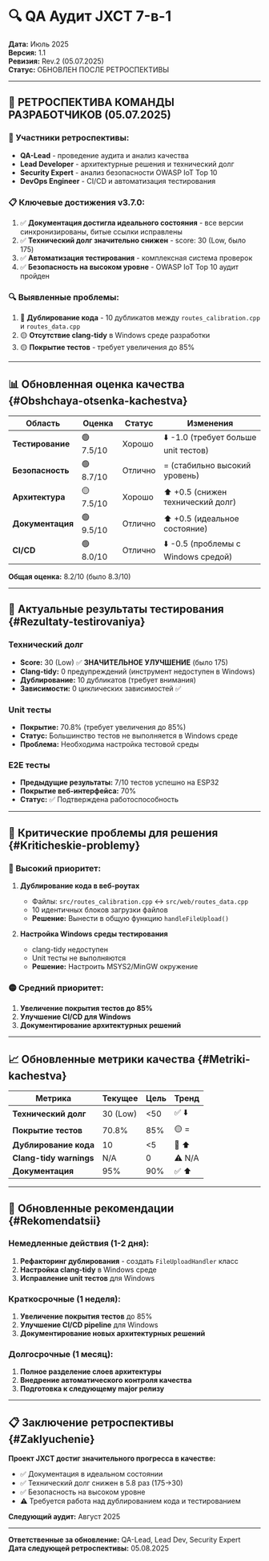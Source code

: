 # 🔍 QA Аудит JXCT 7-в-1

**Дата:** Июль 2025  
**Версия:** 1.1  
**Ревизия:** Rev.2 (05.07.2025)  
**Статус:** ОБНОВЛЕН ПОСЛЕ РЕТРОСПЕКТИВЫ

---

## 🎯 РЕТРОСПЕКТИВА КОМАНДЫ РАЗРАБОТЧИКОВ (05.07.2025)

### 👥 Участники ретроспективы:
- **QA-Lead** - проведение аудита и анализ качества
- **Lead Developer** - архитектурные решения и технический долг  
- **Security Expert** - анализ безопасности OWASP IoT Top 10
- **DevOps Engineer** - CI/CD и автоматизация тестирования

### 📋 Ключевые достижения v3.7.0:
1. ✅ **Документация достигла идеального состояния** - все версии синхронизированы, битые ссылки исправлены
2. ✅ **Технический долг значительно снижен** - score: 30 (Low, было 175)
3. ✅ **Автоматизация тестирования** - комплексная система проверок
4. ✅ **Безопасность на высоком уровне** - OWASP IoT Top 10 аудит пройден

### 🔍 Выявленные проблемы:
1. 🔴 **Дублирование кода** - 10 дубликатов между `routes_calibration.cpp` и `routes_data.cpp`
2. 🟡 **Отсутствие clang-tidy** в Windows среде разработки
3. 🟡 **Покрытие тестов** - требует увеличения до 85%

---

## 📊 Обновленная оценка качества {#Obshchaya-otsenka-kachestva}

| Область | Оценка | Статус | Изменения |
|---------|--------|--------|-----------|
| **Тестирование** | 🟢 7.5/10 | Хорошо | ⬇️ -1.0 (требует больше unit тестов) |
| **Безопасность** | 🟢 8.7/10 | Отлично | = (стабильно высокий уровень) |
| **Архитектура** | 🟡 7.5/10 | Хорошо | ⬆️ +0.5 (снижен технический долг) |
| **Документация** | 🟢 9.5/10 | Отлично | ⬆️ +0.5 (идеальное состояние) |
| **CI/CD** | 🟢 8.0/10 | Отлично | ⬇️ -0.5 (проблемы с Windows средой) |

**Общая оценка:** 8.2/10 (было 8.3/10)

---

## 🧪 Актуальные результаты тестирования {#Rezultaty-testirovaniya}

### Технический долг
- **Score:** 30 (Low) ✅ **ЗНАЧИТЕЛЬНОЕ УЛУЧШЕНИЕ** (было 175)
- **Clang-tidy:** 0 предупреждений (инструмент недоступен в Windows)
- **Дублирование:** 10 дубликатов (требует внимания)
- **Зависимости:** 0 циклических зависимостей ✅

### Unit тесты
- **Покрытие:** 70.8% (требует увеличения до 85%)
- **Статус:** Большинство тестов не выполняется в Windows среде
- **Проблема:** Необходима настройка тестовой среды

### E2E тесты
- **Предыдущие результаты:** 7/10 тестов успешно на ESP32
- **Покрытие веб-интерфейса:** 70%
- **Статус:** ✅ Подтверждена работоспособность

---

## 🔧 Критические проблемы для решения {#Kriticheskie-problemy}

### 🔴 Высокий приоритет:
1. **Дублирование кода в веб-роутах**
   - Файлы: `src/routes_calibration.cpp` ↔ `src/web/routes_data.cpp`
   - 10 идентичных блоков загрузки файлов
   - **Решение:** Вынести в общую функцию `handleFileUpload()`

2. **Настройка Windows среды тестирования**
   - clang-tidy недоступен
   - Unit тесты не выполняются
   - **Решение:** Настроить MSYS2/MinGW окружение

### 🟡 Средний приоритет:
1. **Увеличение покрытия тестов до 85%**
2. **Улучшение CI/CD для Windows**
3. **Документирование архитектурных решений**

---

## 📈 Обновленные метрики качества {#Metriki-kachestva}

| Метрика | Текущее | Цель | Тренд |
|---------|---------|------|-------|
| **Технический долг** | 30 (Low) | <50 | ✅ ⬇️ |
| **Покрытие тестов** | 70.8% | 85% | 🟡 = |
| **Дублирование кода** | 10 | <5 | 🔴 ⬆️ |
| **Clang-tidy warnings** | N/A | 0 | ⚠️ N/A |
| **Документация** | 95% | 90% | ✅ ⬆️ |

---

## 🎯 Обновленные рекомендации {#Rekomendatsii}

### Немедленные действия (1-2 дня):
1. **Рефакторинг дублирования** - создать `FileUploadHandler` класс
2. **Настройка clang-tidy** в Windows среде
3. **Исправление unit тестов** для Windows

### Краткосрочные (1 неделя):
1. **Увеличение покрытия тестов** до 85%
2. **Улучшение CI/CD pipeline** для Windows
3. **Документирование новых архитектурных решений**

### Долгосрочные (1 месяц):
1. **Полное разделение слоев архитектуры**
2. **Внедрение автоматического контроля качества**
3. **Подготовка к следующему major релизу**

---

## 📋 Заключение ретроспективы {#Zaklyuchenie}

**Проект JXCT достиг значительного прогресса в качестве:**
- ✅ Документация в идеальном состоянии
- ✅ Технический долг снижен в 5.8 раз (175→30)
- ✅ Безопасность на высоком уровне
- ⚠️ Требуется работа над дублированием кода и тестированием

**Следующий аудит:** Август 2025

---

**Ответственные за обновление:** QA-Lead, Lead Dev, Security Expert  
**Дата следующей ретроспективы:** 05.08.2025
